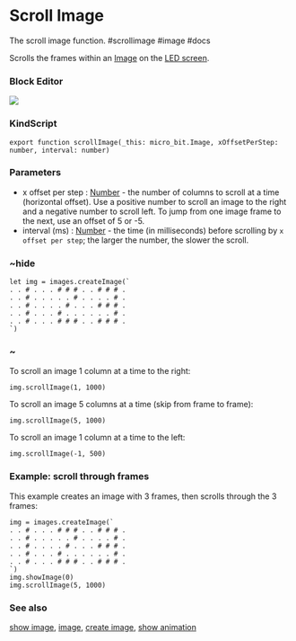 # Scroll Image

The scroll image function. #scrollimage #image #docs

Scrolls the frames within an [Image](/microbit/reference/image/image) on the [LED screen](/microbit/device/screen).

### Block Editor

![](/static/mb/scroll-image-0.png)

### KindScript

```
export function scrollImage(_this: micro_bit.Image, xOffsetPerStep: number, interval: number)
```

### Parameters

* x offset per step : [Number](/microbit/reference/types/number) - the number of columns to scroll at a time (horizontal offset). Use a positive number to scroll an image to the right and a negative number to scroll left. To jump from one image frame to the next, use an offset of 5 or -5.
* interval (ms) : [Number](/microbit/reference/types/number) - the time (in milliseconds) before scrolling by `x offset per step`; the larger the number, the slower the scroll.

### ~hide

```
let img = images.createImage(`
. . # . . . # # # . . # # # .
. . # . . . . . # . . . . # .
. . # . . . . # . . . # # # .
. . # . . . # . . . . . . # .
. . # . . . # # # . . # # # .
`)
```

### ~

To scroll an image 1 column at a time to the right:

```
img.scrollImage(1, 1000)
```

To scroll an image 5 columns at a time (skip from frame to frame):

```
img.scrollImage(5, 1000)
```

To scroll an image 1 column at a time to the left:

```
img.scrollImage(-1, 500)
```

### Example: scroll through frames

This example creates an image with 3 frames, then scrolls through the 3 frames:

```
img = images.createImage(`
. . # . . . # # # . . # # # .
. . # . . . . . # . . . . # .
. . # . . . . # . . . # # # .
. . # . . . # . . . . . . # .
. . # . . . # # # . . # # # .
`)
img.showImage(0)
img.scrollImage(5, 1000)
```

### See also

[show image](/microbit/reference/images/show-image), [image](/microbit/reference/image/image), [create image](/microbit/reference/images/create-image), [show animation](/microbit/reference/basic/show-animation)

